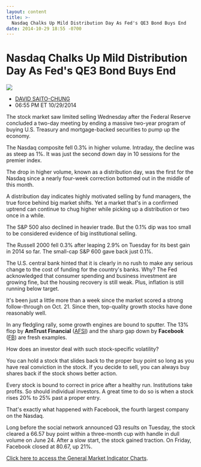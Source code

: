 ```yaml
---
layout: content
title: >-
  Nasdaq Chalks Up Mild Distribution Day As Fed's QE3 Bond Buys End
date: 2014-10-29 18:55 -0700
---
```



Nasdaq Chalks Up Mild Distribution Day As Fed's QE3 Bond Buys End
==================================================================


![](https://www.investors.com/wp-content/uploads/ibd-migrated-images/MPv_141030_635501939486290319.png)

* [DAVID SAITO-CHUNG](https://www.investors.com/author/chungd/ "Posts by DAVID SAITO-CHUNG")
* 06:55 PM ET 10/29/2014




The stock market saw limited selling Wednesday after the Federal Reserve concluded a two-day meeting by ending a massive two-year program of buying U.S. Treasury and mortgage-backed securities to pump up the economy.


The Nasdaq composite fell 0.3% in higher volume. Intraday, the decline was as steep as 1%. It was just the second down day in 10 sessions for the premier index.


The drop in higher volume, known as a distribution day, was the first for the Nasdaq since a nearly four-week correction bottomed out in the middle of this month.


A distribution day indicates highly motivated selling by fund managers, the true force behind big market shifts. Yet a market that's in a confirmed uptrend can continue to chug higher while picking up a distribution or two once in a while.


The S&P 500 also declined in heavier trade. But the 0.1% dip was too small to be considered evidence of big institutional selling.


The Russell 2000 fell 0.3% after leaping 2.9% on Tuesday for its best gain in 2014 so far. The small-cap S&P 600 gave back just 0.1%.


The U.S. central bank hinted that it is clearly in no rush to make any serious change to the cost of funding for the country's banks. Why? The Fed acknowledged that consumer spending and business investment are growing fine, but the housing recovery is still weak. Plus, inflation is still running below target.


It's been just a little more than a week since the market scored a strong follow-through on Oct. 21. Since then, top-quality growth stocks have done reasonably well.


In any fledgling rally, some growth engines are bound to sputter. The 13% flop by **AmTrust Financial** ([AFSI](https://research.investors.com/quote.aspx?symbol=AFSI)) and the sharp gap down by **Facebook** ([FB](https://research.investors.com/quote.aspx?symbol=FB)) are fresh examples.


How does an investor deal with such stock-specific volatility?


You can hold a stock that slides back to the proper buy point so long as you have real conviction in the stock. If you decide to sell, you can always buy shares back if the stock shows better action.


Every stock is bound to correct in price after a healthy run. Institutions take profits. So should individual investors. A great time to do so is when a stock rises 20% to 25% past a proper entry.


That's exactly what happened with Facebook, the fourth largest company on the Nasdaq.


Long before the social network announced Q3 results on Tuesday, the stock cleared a 66.57 buy point within a three-month cup with handle in dull volume on June 24. After a slow start, the stock gained traction. On Friday, Facebook closed at 80.67, up 21%.


[Click here to access the General Market Indicator Charts](https://www.investors.com/pdf/GMI_103014.pdf).




